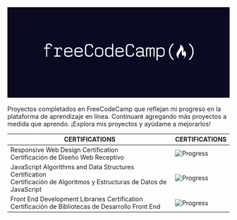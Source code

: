 <img src="resources/freecodecamp-icon.png"/>

Proyectos completados en FreeCodeCamp que reflejan mi progreso en la plataforma de aprendizaje en línea. Continuaré agregando más proyectos a medida que aprendo. ¡Explora mis proyectos y ayúdame a mejorarlos!

| <div align="center">CERTIFICATIONS</div> |<div align="center">CERTIFICATIONS</div>  | 
|:--|:--|
|<div align="left">Responsive Web Design Certification<br>Certificación de Diseño Web Receptivo</div>| ![Progress](https://progress-bar.dev/100/) |
|<div align="left">JavaScript Algorithms and Data Structures Certification<br>Certificación de Algoritmos y Estructuras de Datos de JavaScript</div>| ![Progress](https://progress-bar.dev/42/) |
|<div align="left">Front End Development Libraries Certification<br>Certificación de Bibliotecas de Desarrollo Front End</div>| ![Progress](https://progress-bar.dev/0/) |